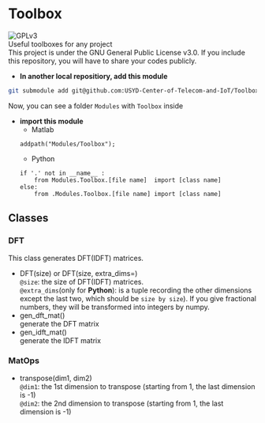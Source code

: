 # Toolbox
![GPLv3](https://www.gnu.org/graphics/gplv3-or-later-sm.png)<br>
Useful toolboxes for any project<br>
This project is under the GNU General Public License v3.0. If you include this repository, you will have to share your codes publicly.
* **In another local repositiory, add this module**
```sh
git submodule add git@github.com:USYD-Center-of-Telecom-and-IoT/Toolbox.git Modules/Toolbox
```
Now, you can see a folder `Modules` with `Toolbox` inside
* **import this module**
	* Matlab
	```
	addpath("Modules/Toolbox");
	```
	* Python
	```
	if '.' not in __name__ :
		from Modules.Toolbox.[file name]  import [class name]
	else:
		from .Modules.Toolbox.[file name] import [class name]
	```

## Classes
### DFT
This class generates DFT(IDFT) matrices.
* DFT(size) or DFT(size, extra_dims=)<br>
`@size`: the size of DFT(IDFT) matrices. <br>
`@extra_dims`(only for **Python**): is a tuple recording the other dimensions except the last two, which should be `size by size`). If you give fractional numbers, they will be transformed into integers by numpy.
* gen_dft_mat()<br>
generate the DFT matrix
* gen_idft_mat()<br>
generate the IDFT matrix

### MatOps
* transpose(dim1, dim2)<br>
`@dim1`: the 1st dimension to transpose (starting from 1, the last dimension is -1)<br>
`@dim2`: the 2nd dimension to transpose (starting from 1, the last dimension is -1)<br>
